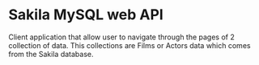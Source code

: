 # Sakila MySQL web API
 Client application that allow user to navigate through the pages of 2 collection of data. This collections are Films or Actors data which comes from the Sakila database. 
